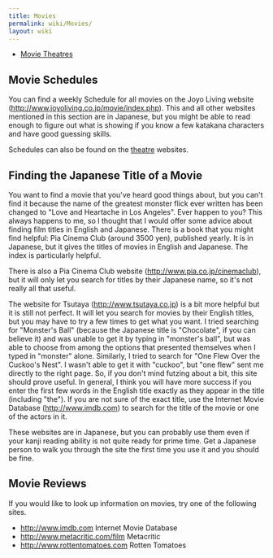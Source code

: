 ```yaml
---
title: Movies
permalink: wiki/Movies/
layout: wiki
---
```


-   [Movie Theatres](/wiki/Movie_Theatres "wikilink")

Movie Schedules
---------------

You can find a weekly Schedule for all movies on the Joyo Living website
(http://www.joyoliving.co.jp/movie/index.php). This and all other
websites mentioned in this section are in Japanese, but you might be
able to read enough to figure out what is showing if you know a few
katakana characters and have good guessing skills.

Schedules can also be found on the [theatre](/wiki/Movie_Theatres "wikilink")
websites.

Finding the Japanese Title of a Movie
-------------------------------------

You want to find a movie that you've heard good things about, but you
can't find it because the name of the greatest monster flick ever
written has been changed to "Love and Heartache in Los Angeles". Ever
happen to you? This always happens to me, so I thought that I would
offer some advice about finding film titles in English and Japanese.
There is a book that you might find helpful: Pia Cinema Club (around
3500 yen), published yearly. It is in Japanese, but it gives the titles
of movies in English and Japanese. The index is particularly helpful.

There is also a Pia Cinema Club website
(http://www.pia.co.jp/cinemaclub), but it will only let you search for
titles by their Japanese name, so it's not really all that useful.

The website for Tsutaya (http://www.tsutaya.co.jp) is a bit more helpful
but it is still not perfect. It will let you search for movies by their
English titles, but you may have to try a few times to get what you
want. I tried searching for "Monster's Ball" (because the Japanese title
is "Chocolate", if you can believe it) and was unable to get it by
typing in "monster's ball", but was able to choose from among the
options that presented themselves when I typed in "monster" alone.
Similarly, I tried to search for "One Flew Over the Cuckoo's Nest". I
wasn't able to get it with "cuckoo", but "one flew" sent me directly to
the right page. So, if you don't mind futzing about a bit, this site
should prove useful. In general, I think you will have more success if
you enter the first few words in the English title exactly as they
appear in the title (including "the"). If you are not sure of the exact
title, use the Internet Movie Database (http://www.imdb.com) to search
for the title of the movie or one of the actors in it.

These websites are in Japanese, but you can probably use them even if
your kanji reading ability is not quite ready for prime time. Get a
Japanese person to walk you through the site the first time you use it
and you should be fine.

Movie Reviews
-------------

If you would like to look up information on movies, try one of the
following sites.

-   <http://www.imdb.com> Internet Movie Database
-   <http://www.metacritic.com/film> Metacritic
-   <http://www.rottentomatoes.com> Rotten Tomatoes

